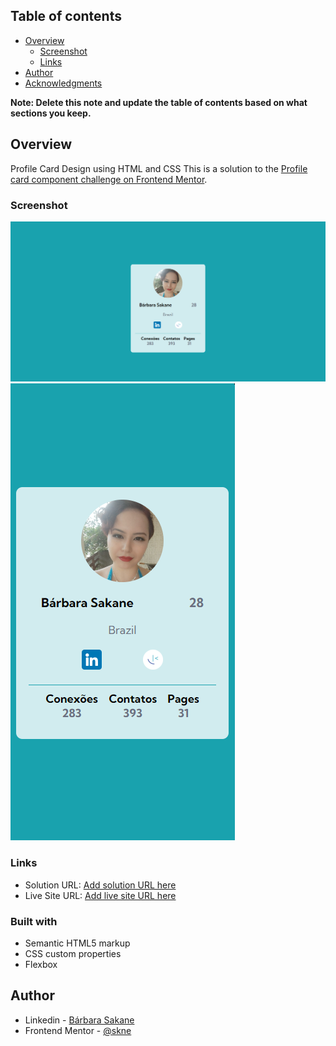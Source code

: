 ## Table of contents

- [Overview](#overview)
  - [Screenshot](#screenshot)
  - [Links](#links)
- [Author](#author)
- [Acknowledgments](#acknowledgments)

**Note: Delete this note and update the table of contents based on what sections you keep.**

## Overview
Profile Card Design using HTML and CSS
This is a solution to the [Profile card component challenge on Frontend Mentor](https://www.frontendmentor.io/challenges/profile-card-component-cfArpWshJ).


### Screenshot
![Desktop](design/design-desktop.png)
![Mobile](design/design-mobile.png)


### Links

- Solution URL: [Add solution URL here](https://your-solution-url.com)
- Live Site URL: [Add live site URL here](https://your-live-site-url.com)


### Built with
- Semantic HTML5 markup
- CSS custom properties
- Flexbox

## Author

- Linkedin - [Bárbara Sakane](https://www.linkedin.com/in/barbarasakane/)
- Frontend Mentor - [@skne](https://www.frontendmentor.io/profile/skne)